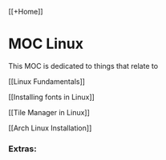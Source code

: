 [[+Home]]

# MOC Linux
This MOC is dedicated to things that relate to


[[Linux Fundamentals]]

[[Installing fonts in Linux]]

[[Tile Manager in Linux]]

[[Arch Linux Installation]]



### Extras:


